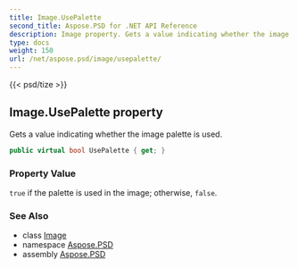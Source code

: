 ```yaml
---
title: Image.UsePalette
second_title: Aspose.PSD for .NET API Reference
description: Image property. Gets a value indicating whether the image palette is used
type: docs
weight: 150
url: /net/aspose.psd/image/usepalette/
---
```

{{< psd/tize >}}
## Image.UsePalette property

Gets a value indicating whether the image palette is used.

```csharp
public virtual bool UsePalette { get; }
```

### Property Value

`true` if the palette is used in the image; otherwise, `false`.

### See Also

* class [Image](../)
* namespace [Aspose.PSD](../../image/)
* assembly [Aspose.PSD](../../../)


